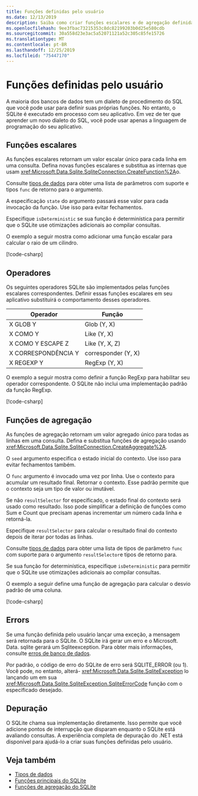 ```yaml
---
title: Funções definidas pelo usuário
ms.date: 12/13/2019
description: Saiba como criar funções escalares e de agregação definidas pelo usuário.
ms.openlocfilehash: 9ee3fbac73215353c8dc82199203b0d25e580cdb
ms.sourcegitcommit: 30a558d23e3ac5a52071121a52c305c85fe15726
ms.translationtype: MT
ms.contentlocale: pt-BR
ms.lasthandoff: 12/25/2019
ms.locfileid: "75447170"
---
```

# <a name="user-defined-functions"></a>Funções definidas pelo usuário

A maioria dos bancos de dados tem um dialeto de procedimento do SQL que você pode usar para definir suas próprias funções. No entanto, o SQLite é executado em processo com seu aplicativo. Em vez de ter que aprender um novo dialeto do SQL, você pode usar apenas a linguagem de programação do seu aplicativo.

## <a name="scalar-functions"></a>Funções escalares

As funções escalares retornam um valor escalar único para cada linha em uma consulta. Defina novas funções escalares e substitua as internas que usam <xref:Microsoft.Data.Sqlite.SqliteConnection.CreateFunction%2A>o.

Consulte [tipos de dados](types.md) para obter uma lista de parâmetros com suporte e tipos `func` de retorno para o argumento.

A especificação `state` do argumento passará esse valor para cada invocação da função. Use isso para evitar fechamentos.

Especifique `isDeterministic` se sua função é determinística para permitir que o SQLite use otimizações adicionais ao compilar consultas.

O exemplo a seguir mostra como adicionar uma função escalar para calcular o raio de um cilindro.

[!code-csharp[](../../../../samples/snippets/standard/data/sqlite/ScalarFunctionSample/Program.cs?name=snippet_CreateFunction)]

## <a name="operators"></a>Operadores

Os seguintes operadores SQLite são implementados pelas funções escalares correspondentes. Definir essas funções escalares em seu aplicativo substituirá o comportamento desses operadores.

| Operador          | Função      |
| ----------------- | ------------- |
| X GLOB Y          | Glob (Y, X)    |
| X COMO Y          | Like (Y, X)    |
| X COMO Y ESCAPE Z | Like (Y, X, Z) |
| X CORRESPONDÊNCIA Y         | corresponder (Y, X)   |
| X REGEXP Y        | RegExp (Y, X)  |

O exemplo a seguir mostra como definir a função RegExp para habilitar seu operador correspondente. O SQLite não inclui uma implementação padrão da função RegExp.

[!code-csharp[](../../../../samples/snippets/standard/data/sqlite/RegularExpressionSample/Program.cs?name=snippet_Regex)]

## <a name="aggregate-functions"></a>Funções de agregação

As funções de agregação retornam um valor agregado único para todas as linhas em uma consulta. Defina e substitua funções de agregação usando <xref:Microsoft.Data.Sqlite.SqliteConnection.CreateAggregate%2A>.

O `seed` argumento especifica o estado inicial do contexto. Use isso para evitar fechamentos também.

O `func` argumento é invocado uma vez por linha. Use o contexto para acumular um resultado final. Retornar o contexto. Esse padrão permite que o contexto seja um tipo de valor ou imutável.

Se não `resultSelector` for especificado, o estado final do contexto será usado como resultado. Isso pode simplificar a definição de funções como Sum e Count que precisam apenas incrementar um número cada linha e retorná-la.

Especifique `resultSelector` para calcular o resultado final do contexto depois de iterar por todas as linhas.

Consulte [tipos de dados](types.md) para obter uma lista de tipos de parâmetro `func` com suporte para o argumento `resultSelector`e tipos de retorno para.

Se sua função for determinística, especifique `isDeterministic` para permitir que o SQLite use otimizações adicionais ao compilar consultas.

O exemplo a seguir define uma função de agregação para calcular o desvio padrão de uma coluna.

[!code-csharp[](../../../../samples/snippets/standard/data/sqlite/AggregateFunctionSample/Program.cs?name=snippet_CreateAggregate)]

## <a name="errors"></a>Errors

Se uma função definida pelo usuário lançar uma exceção, a mensagem será retornada para o SQLite. O SQLite irá gerar um erro e o Microsoft. Data. sqlite gerará um Sqliteexception. Para obter mais informações, consulte [erros de banco de dados](database-errors.md).

Por padrão, o código de erro do SQLite de erro será SQLITE_ERROR (ou 1). Você pode, no entanto, alterá- <xref:Microsoft.Data.Sqlite.SqliteException> lo lançando um em sua <xref:Microsoft.Data.Sqlite.SqliteException.SqliteErrorCode> função com o especificado desejado.

## <a name="debugging"></a>Depuração

O SQLite chama sua implementação diretamente. Isso permite que você adicione pontos de interrupção que disparam enquanto o SQLite está avaliando consultas. A experiência completa de depuração do .NET está disponível para ajudá-lo a criar suas funções definidas pelo usuário.

## <a name="see-also"></a>Veja também

* [Tipos de dados](types.md)
* [Funções principais do SQLite](https://www.sqlite.org/lang_corefunc.html)
* [Funções de agregação do SQLite](https://www.sqlite.org/lang_aggfunc.html)
